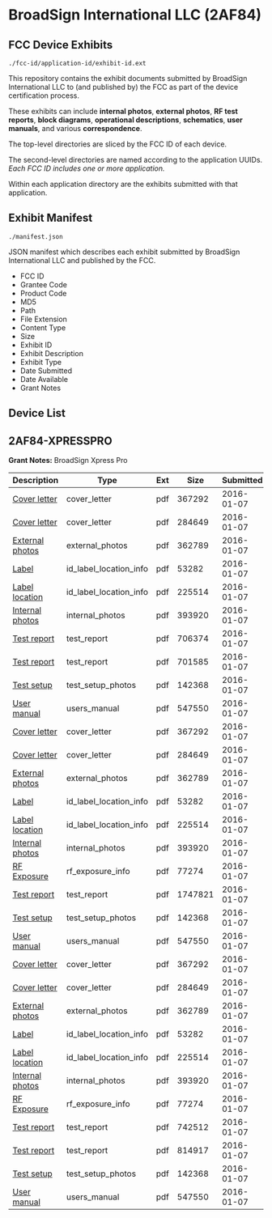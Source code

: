 # BroadSign International LLC (2AF84)
## FCC Device Exhibits

```
./fcc-id/application-id/exhibit-id.ext
```

This repository contains the exhibit documents submitted by BroadSign International LLC to (and published by) the FCC as part of the device certification process.

These exhibits can include **internal photos**, **external photos**, **RF test reports**, **block diagrams**, **operational descriptions**, **schematics**, **user manuals**, and various **correspondence**.

The top-level directories are sliced by the FCC ID of each device.

The second-level directories are named according to the application UUIDs. *Each FCC ID includes one or more application.*

Within each application directory are the exhibits submitted with that application. 

## Exhibit Manifest

```
./manifest.json
```

JSON manifest which describes each exhibit submitted by BroadSign International LLC and published by the FCC.

- FCC ID
- Grantee Code
- Product Code
- MD5
- Path
- File Extension
- Content Type
- Size
- Exhibit ID
- Exhibit Description
- Exhibit Type
- Date Submitted
- Date Available
- Grant Notes

## Device List
## 2AF84-XPRESSPRO
**Grant Notes:** BroadSign Xpress Pro

| Description | Type | Ext | Size | Submitted | Available |
| ----------- | ---- | --- | ---- | --------- | --------- |
| [Cover letter](2AF84-XPRESSPRO/e41d90d2d595c4eef6de3e03bc2ebb39/2866268.pdf) | cover_letter | pdf | 367292 | 2016-01-07 | 2016-01-07 |
| [Cover letter](2AF84-XPRESSPRO/e41d90d2d595c4eef6de3e03bc2ebb39/2866269.pdf) | cover_letter | pdf | 284649 | 2016-01-07 | 2016-01-07 |
| [External photos](2AF84-XPRESSPRO/e41d90d2d595c4eef6de3e03bc2ebb39/2866270.pdf) | external_photos | pdf | 362789 | 2016-01-07 | 2016-01-07 |
| [Label](2AF84-XPRESSPRO/e41d90d2d595c4eef6de3e03bc2ebb39/2866271.pdf) | id_label_location_info | pdf | 53282 | 2016-01-07 | 2016-01-07 |
| [Label location](2AF84-XPRESSPRO/e41d90d2d595c4eef6de3e03bc2ebb39/2866272.pdf) | id_label_location_info | pdf | 225514 | 2016-01-07 | 2016-01-07 |
| [Internal photos](2AF84-XPRESSPRO/e41d90d2d595c4eef6de3e03bc2ebb39/2866273.pdf) | internal_photos | pdf | 393920 | 2016-01-07 | 2016-01-07 |
| [Test report](2AF84-XPRESSPRO/e41d90d2d595c4eef6de3e03bc2ebb39/2866367.pdf) | test_report | pdf | 706374 | 2016-01-07 | 2016-01-07 |
| [Test report](2AF84-XPRESSPRO/e41d90d2d595c4eef6de3e03bc2ebb39/2866368.pdf) | test_report | pdf | 701585 | 2016-01-07 | 2016-01-07 |
| [Test setup](2AF84-XPRESSPRO/e41d90d2d595c4eef6de3e03bc2ebb39/2866280.pdf) | test_setup_photos | pdf | 142368 | 2016-01-07 | 2016-01-07 |
| [User manual](2AF84-XPRESSPRO/e41d90d2d595c4eef6de3e03bc2ebb39/2866281.pdf) | users_manual | pdf | 547550 | 2016-01-07 | 2016-01-07 |
| [Cover letter](2AF84-XPRESSPRO/329b93bb5b63c4048f17aeaf17c12379/2866268.pdf) | cover_letter | pdf | 367292 | 2016-01-07 | 2016-01-07 |
| [Cover letter](2AF84-XPRESSPRO/329b93bb5b63c4048f17aeaf17c12379/2866269.pdf) | cover_letter | pdf | 284649 | 2016-01-07 | 2016-01-07 |
| [External photos](2AF84-XPRESSPRO/329b93bb5b63c4048f17aeaf17c12379/2866270.pdf) | external_photos | pdf | 362789 | 2016-01-07 | 2016-01-07 |
| [Label](2AF84-XPRESSPRO/329b93bb5b63c4048f17aeaf17c12379/2866271.pdf) | id_label_location_info | pdf | 53282 | 2016-01-07 | 2016-01-07 |
| [Label location](2AF84-XPRESSPRO/329b93bb5b63c4048f17aeaf17c12379/2866272.pdf) | id_label_location_info | pdf | 225514 | 2016-01-07 | 2016-01-07 |
| [Internal photos](2AF84-XPRESSPRO/329b93bb5b63c4048f17aeaf17c12379/2866273.pdf) | internal_photos | pdf | 393920 | 2016-01-07 | 2016-01-07 |
| [RF Exposure](2AF84-XPRESSPRO/329b93bb5b63c4048f17aeaf17c12379/2866276.pdf) | rf_exposure_info | pdf | 77274 | 2016-01-07 | 2016-01-07 |
| [Test report](2AF84-XPRESSPRO/329b93bb5b63c4048f17aeaf17c12379/2866307.pdf) | test_report | pdf | 1747821 | 2016-01-07 | 2016-01-07 |
| [Test setup](2AF84-XPRESSPRO/329b93bb5b63c4048f17aeaf17c12379/2866280.pdf) | test_setup_photos | pdf | 142368 | 2016-01-07 | 2016-01-07 |
| [User manual](2AF84-XPRESSPRO/329b93bb5b63c4048f17aeaf17c12379/2866281.pdf) | users_manual | pdf | 547550 | 2016-01-07 | 2016-01-07 |
| [Cover letter](2AF84-XPRESSPRO/a83b432314665dd560af1b4acd8f3817/2866268.pdf) | cover_letter | pdf | 367292 | 2016-01-07 | 2016-01-07 |
| [Cover letter](2AF84-XPRESSPRO/a83b432314665dd560af1b4acd8f3817/2866269.pdf) | cover_letter | pdf | 284649 | 2016-01-07 | 2016-01-07 |
| [External photos](2AF84-XPRESSPRO/a83b432314665dd560af1b4acd8f3817/2866270.pdf) | external_photos | pdf | 362789 | 2016-01-07 | 2016-01-07 |
| [Label](2AF84-XPRESSPRO/a83b432314665dd560af1b4acd8f3817/2866271.pdf) | id_label_location_info | pdf | 53282 | 2016-01-07 | 2016-01-07 |
| [Label location](2AF84-XPRESSPRO/a83b432314665dd560af1b4acd8f3817/2866272.pdf) | id_label_location_info | pdf | 225514 | 2016-01-07 | 2016-01-07 |
| [Internal photos](2AF84-XPRESSPRO/a83b432314665dd560af1b4acd8f3817/2866273.pdf) | internal_photos | pdf | 393920 | 2016-01-07 | 2016-01-07 |
| [RF Exposure](2AF84-XPRESSPRO/a83b432314665dd560af1b4acd8f3817/2866276.pdf) | rf_exposure_info | pdf | 77274 | 2016-01-07 | 2016-01-07 |
| [Test report](2AF84-XPRESSPRO/a83b432314665dd560af1b4acd8f3817/2866278.pdf) | test_report | pdf | 742512 | 2016-01-07 | 2016-01-07 |
| [Test report](2AF84-XPRESSPRO/a83b432314665dd560af1b4acd8f3817/2866279.pdf) | test_report | pdf | 814917 | 2016-01-07 | 2016-01-07 |
| [Test setup](2AF84-XPRESSPRO/a83b432314665dd560af1b4acd8f3817/2866280.pdf) | test_setup_photos | pdf | 142368 | 2016-01-07 | 2016-01-07 |
| [User manual](2AF84-XPRESSPRO/a83b432314665dd560af1b4acd8f3817/2866281.pdf) | users_manual | pdf | 547550 | 2016-01-07 | 2016-01-07 |
